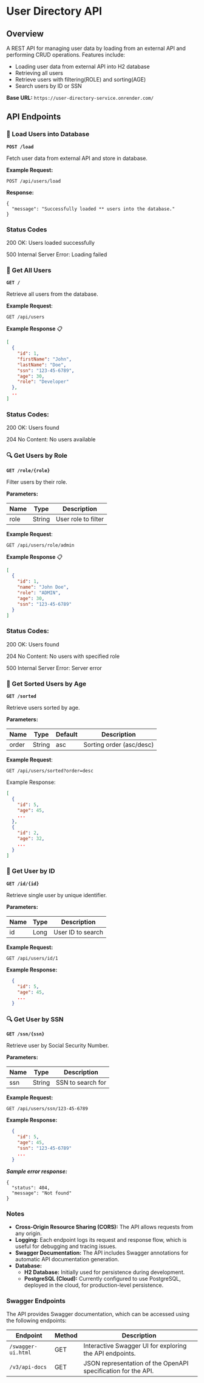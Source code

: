 # User Directory API


## Overview

A REST API for managing user data by loading from an external API and performing CRUD operations. Features include:
- Loading user data from external API into H2 database
- Retrieving all users
- Retrieve users with filtering(ROLE) and sorting(AGE)
- Search users by ID or SSN

**Base URL:** `https://user-directory-service.onrender.com/`

## API Endpoints

### 🚀 Load Users into Database

**`POST /load`**

Fetch user data from external API and store in database.

**Example Request:**
```http
POST /api/users/load
```

**Response:**

```
{
  "message": "Successfully loaded ** users into the database."
}
```

### Status Codes

200 OK: Users loaded successfully

500 Internal Server Error: Loading failed

### 📄 Get All Users
**`GET /`**

Retrieve all users from the database.

**Example Request**:
```http
GET /api/users
```
**Example Response** 📋
```json
[
  {
    "id": 1,
    "firstName": "John",
    "lastName": "Doe",
    "ssn": "123-45-6789",
    "age": 30,
    "role": "Developer"
  },
  ..
]
```

### Status Codes:

200 OK: Users found

204 No Content: No users available


### 🔍 Get Users by Role
**`GET /role/{role}`**

Filter users by their role.

**Parameters:**

| Name | Type   | Description          |
|------|--------|----------------------|
| role | String | User role to filter  |

**Example Request**:

```http
GET /api/users/role/admin
```
**Example Response** 📋
```json
[
  {
    "id": 1,
    "name": "John Doe",
    "role": "ADMIN",
    "age": 30,
    "ssn": "123-45-6789"
  }
]

```

### Status Codes:

200 OK: Users found

204 No Content: No users with specified role

500 Internal Server Error: Server error


### 🔄 Get Sorted Users by Age
**`GET /sorted`**

Retrieve users sorted by age.

**Parameters:**

| Name    | Type   | Default | Description               |
|---------|--------|---------|---------------------------|
| order   | String | asc     | Sorting order (asc/desc)  |

**Example Request**:

```http
GET /api/users/sorted?order=desc
```

Example Response:
```json
[
  {
    "id": 5,
    "age": 45,
    ...
  },
  {
    "id": 2,
    "age": 32,
    ...
  }
]
```

### 🔎 Get User by ID
**`GET /id/{id}`**

Retrieve single user by unique identifier.

**Parameters:**

| Name | Type | Description       |
|------|------|-------------------|
| id   | Long | User ID to search |


**Example Request:**

```http
GET /api/users/id/1
```

**Example Response:**
```json
  {
    "id": 5,
    "age": 45,
    ...
  }
```


### 🔍 Get User by SSN
**`GET /ssn/{ssn}`**

Retrieve user by Social Security Number.

**Parameters:**

| Name | Type   | Description       |
|------|--------|-------------------|
| ssn  | String | SSN to search for |


**Example Request:**

```http
GET /api/users/ssn/123-45-6789
```
**Example Response:**
```json
  {
    "id": 5,
    "age": 45,
    "ssn": "123-45-6789"
    ...
  }
```

***Sample error response:***
```
{
  "status": 404,
  "message": "Not found"
}
```

### Notes
- **Cross-Origin Resource Sharing (CORS):** The API allows requests from any origin.
- **Logging:** Each endpoint logs its request and response flow, which is useful for debugging and tracing issues.
- **Swagger Documentation:** The API includes Swagger annotations for automatic API documentation generation.
- **Database:**  
  - **H2 Database:** Initially used for persistence during development.  
  - **PostgreSQL (Cloud):** Currently configured to use PostgreSQL, deployed in the cloud, for production-level persistence.

### Swagger Endpoints

The API provides Swagger documentation, which can be accessed using the following endpoints:

| Endpoint           | Method | Description                                                      |
|--------------------|--------|------------------------------------------------------------------|
| `/swagger-ui.html` | GET    | Interactive Swagger UI for exploring the API endpoints.          |
| `/v3/api-docs`     | GET    | JSON representation of the OpenAPI specification for the API.    |


